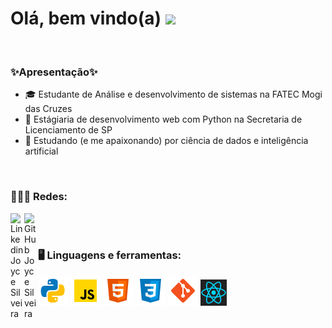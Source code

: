# Olá, bem vindo(a) <img src="https://raw.githubusercontent.com/syedareehaquasar/syedareehaquasar/master/gifs/Hi.gif" width="30px"/>
</br>

<h3> ✨Apresentação✨ </h3>
<ul>
  <li>🎓 Estudante de Análise e desenvolvimento de sistemas na FATEC Mogi das Cruzes</li>
  <li>💼 Estágiaria de desenvolvimento web com Python na Secretaria de Licenciamento de SP</li>
  <li>🥰 Estudando (e me apaixonando) por ciência de dados e inteligência artificial</li>
</ul>
</br>

<h3>🙋🏼‍♀️ Redes: </h3>
<a href="https://www.linkedin.com/in/joyce-silveira-dos-santos/">
  <img align="left" alt="Linkedin Joyce Silveira" width="22px" src="https://cdn.jsdelivr.net/npm/simple-icons@v3/icons/linkedin.svg" />
</a>
<a href="https://github.com/JoyceSilveira">
  <img align="left" alt="GitHub Joyce Silveira" width="22px" src="https://cdn.jsdelivr.net/npm/simple-icons@v3/icons/github.svg" />
</a>
</br>
</br>

<h3>🖥️ Linguagens e ferramentas: </h3>
<p>
  <img src="https://github.com/JoyceSilveira/JoyceSilveira/blob/master/Icones/python.png" />
  <img src="https://github.com/JoyceSilveira/JoyceSilveira/blob/master/Icones/javascript.png" />
  <img src="https://github.com/JoyceSilveira/JoyceSilveira/blob/master/Icones/html.png" />
  <img src="https://github.com/JoyceSilveira/JoyceSilveira/blob/master/Icones/css.png" />
  <img src="https://github.com/JoyceSilveira/JoyceSilveira/blob/master/Icones/gitbash.png" />
  <img width="42px" src="https://github.com/JoyceSilveira/JoyceSilveira/blob/master/Icones/react-logo.png" />
</p>
